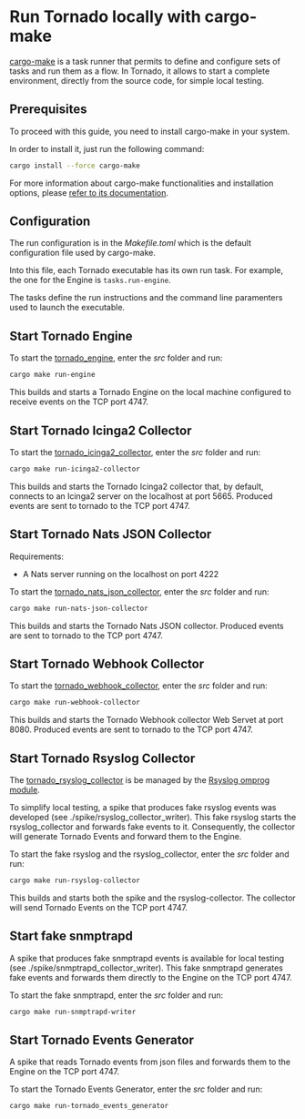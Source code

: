 # Run Tornado locally with cargo-make

[cargo-make](https://github.com/sagiegurari/cargo-make) is a task runner that permits to define
and configure sets of tasks and run them as a flow. In Tornado, it allows to start a complete
environment, directly from the source code, for simple local testing.


## Prerequisites
To proceed with this guide, you need to install cargo-make in your system.

In order to install it, just run the following command:
```bash
cargo install --force cargo-make
```

For more information about cargo-make functionalities and installation options, please
[refer to its documentation](https://github.com/sagiegurari/cargo-make).

## Configuration
The run configuration is in the _Makefile.toml_ which is the default configuration
file used by cargo-make.

Into this file, each Tornado executable has its own run task.
For example, the one for the Engine is `tasks.run-engine`.

The tasks define the run instructions and the command line paramenters used
to launch the executable.


## Start Tornado Engine
To start the [tornado_engine](tornado/engine/README.md), enter the _src_ folder and run:

```bash
cargo make run-engine
```

This builds and starts a Tornado Engine on the local machine configured to receive events
on the TCP port 4747.


## Start Tornado Icinga2 Collector
To start the [tornado_icinga2_collector](tornado/icinga2_collector/README.md),
enter the _src_ folder and run:

```bash
cargo make run-icinga2-collector
```

This builds and starts the Tornado Icinga2 collector that, by default, connects to an Icinga2 server
on the localhost at port 5665.
Produced events are sent to tornado to the TCP port 4747.


## Start Tornado Nats JSON Collector
Requirements: 
- A Nats server running on the localhost on port 4222
 
To start the [tornado_nats_json_collector](tornado/nats_json_collector/README.md),
enter the _src_ folder and run:

```bash
cargo make run-nats-json-collector
```

This builds and starts the Tornado Nats JSON collector. 
Produced events are sent to tornado to the TCP port 4747. 


## Start Tornado Webhook Collector
To start the [tornado_webhook_collector](tornado/webhook_collector/README.md),
enter the _src_ folder and run:

```bash
cargo make run-webhook-collector
```

This builds and starts the Tornado Webhook collector Web Servet at port 8080.
Produced events are sent to tornado to the TCP port 4747.


## Start Tornado Rsyslog Collector
The [tornado_rsyslog_collector](tornado/rsyslog_collector/README.md)
is be managed by the
[Rsyslog omprog module](https://www.rsyslog.com/v8-stable/configuration/modules/omprog.html).

To simplify local testing, a spike that produces fake rsyslog events was developed
(see ./spike/rsyslog_collector_writer). This fake rsyslog starts the
rsyslog_collector and forwards fake events to it. Consequently, the
collector will generate Tornado Events and forward them to the Engine.

To start the fake rsyslog and the rsyslog_collector, enter the _src_ folder and run:

```bash
cargo make run-rsyslog-collector
```

This builds and starts both the spike and the rsyslog-collector.
The collector will send Tornado Events on the TCP port 4747.


## Start fake snmptrapd
A spike that produces fake snmptrapd events is available for local testing
(see ./spike/snmptrapd_collector_writer). This fake snmptrapd
generates fake events and forwards them directly to the Engine
on the TCP port 4747.

To start the fake snmptrapd, enter the _src_ folder and run:

```bash
cargo make run-snmptrapd-writer
```


## Start Tornado Events Generator
A spike that reads Tornado events from json files
and forwards them to the Engine on the TCP port 4747.

To start the Tornado Events Generator, enter the _src_ folder and run:

```bash
cargo make run-tornado_events_generator
```
